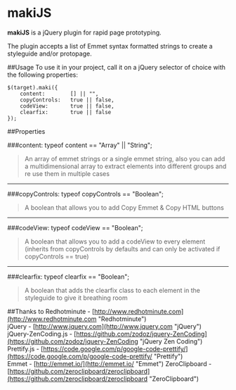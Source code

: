 # makiJS #

**makiJS** is a jQuery plugin for rapid page prototyping.

The plugin accepts a list of Emmet syntax formatted strings to create a styleguide and/or protopage. 

##Usage
To use it in your project, call it on a jQuery selector of choice with the following properties:

    $(target).maki({
		content:        [] || "",          
		copyControls:   true || false,
		codeView:       true || false,
    	clearfix:       true || false
	});

##Properties

###content:
	typeof content == "Array" || "String";
> An array of emmet strings or a single emmet string, also you can add a multidimensional array to extract elements into different groups and re use them in multiple cases

***

###copyControls: 
	typeof copyControls == "Boolean";
> A boolean that allows you to add Copy Emmet & Copy HTML buttons

***

###codeView: 
	typeof codeView == "Boolean";
> A boolean that allows you to add a codeView to every element <br>
> (inherits from copyControls by defaults and can only be activated if copyControls == true)


***

###clearfix: 
	typeof clearfix == "Boolean";
> A boolean that adds the clearfix class to each element in the styleguide to give it breathing room

##Thanks to
Redhotminute - [http://www.redhotminute.com](http://www.redhotminute.com "Redhotminute")<br>
jQuery - [http://www.jquery.com](http://www.jquery.com "jQuery")<br>
jQuery-ZenCoding.js - [https://github.com/zodoz/jquery-ZenCoding](https://github.com/zodoz/jquery-ZenCoding "jQuery Zen Coding")<br>
Prettify.js - [https://code.google.com/p/google-code-prettify/](https://code.google.com/p/google-code-prettify/ "Prettify")<br>
Emmet - [http://emmet.io/](http://emmet.io/ "Emmet")
ZeroClipboard - [https://github.com/zeroclipboard/zeroclipboard](https://github.com/zeroclipboard/zeroclipboard "ZeroClipboard")
